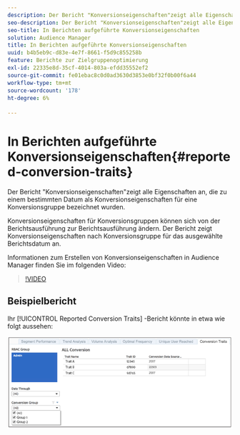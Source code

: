 ```yaml
---
description: Der Bericht "Konversionseigenschaften"zeigt alle Eigenschaften an, die zu einem bestimmten Datum als Konversionseigenschaften für eine Konversionsgruppe bezeichnet wurden. Konversionseigenschaften für Konversionsgruppen können sich von der Berichtsausführung zur Berichtsausführung ändern. Der Bericht zeigt Konversionseigenschaften nach Konversionsgruppe für das ausgewählte Berichtsdatum an.
seo-description: Der Bericht "Konversionseigenschaften"zeigt alle Eigenschaften an, die zu einem bestimmten Datum als Konversionseigenschaften für eine Konversionsgruppe bezeichnet wurden. Konversionseigenschaften für Konversionsgruppen können sich von der Berichtsausführung zur Berichtsausführung ändern. Der Bericht zeigt Konversionseigenschaften nach Konversionsgruppe für das ausgewählte Berichtsdatum an.
seo-title: In Berichten aufgeführte Konversionseigenschaften
solution: Audience Manager
title: In Berichten aufgeführte Konversionseigenschaften
uuid: b4b5eb9c-d83e-4e7f-8661-f5d9c855258b
feature: Berichte zur Zielgruppenoptimierung
exl-id: 22335e8d-35cf-4014-803a-efdd35552ef2
source-git-commit: fe01ebac8c0d0ad3630d3853e0bf32f0b00f6a44
workflow-type: tm+mt
source-wordcount: '178'
ht-degree: 6%

---
```


# In Berichten aufgeführte Konversionseigenschaften{#reported-conversion-traits}

Der Bericht &quot;Konversionseigenschaften&quot;zeigt alle Eigenschaften an, die zu einem bestimmten Datum als Konversionseigenschaften für eine Konversionsgruppe bezeichnet wurden.

Konversionseigenschaften für Konversionsgruppen können sich von der Berichtsausführung zur Berichtsausführung ändern. Der Bericht zeigt Konversionseigenschaften nach Konversionsgruppe für das ausgewählte Berichtsdatum an.

Informationen zum Erstellen von Konversionseigenschaften in Audience Manager finden Sie im folgenden Video:

>[!VIDEO](https://video.tv.adobe.com/v/23431/)

## Beispielbericht

Ihr [!UICONTROL Reported Conversion Traits] -Bericht könnte in etwa wie folgt aussehen:

![](assets/reported-conversion-traits.png)
